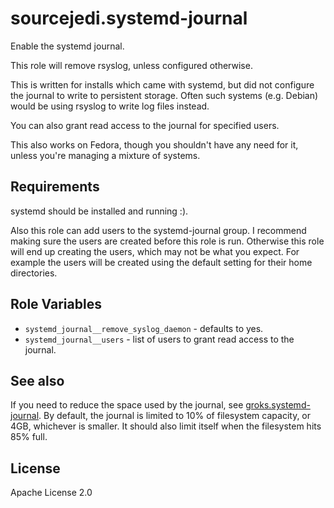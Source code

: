 # sourcejedi.systemd-journal

Enable the systemd journal.

This role will remove rsyslog, unless configured otherwise.

This is written for installs which came with systemd, but did not configure the journal to write to persistent storage.  Often such systems (e.g. Debian) would be using rsyslog to write log files instead.

You can also grant read access to the journal for specified users.

This also works on Fedora, though you shouldn't have any need for it, unless you're managing a mixture of systems.


## Requirements

systemd should be installed and running :).

Also this role can add users to the systemd-journal group.  I recommend making sure the users are created before this role is run.  Otherwise this role will end up creating the users, which may not be what you expect.  For example the users will be created using the default setting for their home directories.


## Role Variables

* `systemd_journal__remove_syslog_daemon` - defaults to yes.
* `systemd_journal__users` - list of users to grant read access to the journal.


## See also

If you need to reduce the space used by the journal, see
[groks.systemd-journal](https://galaxy.ansible.com/groks/systemd-journal/).
By default, the journal is limited to 10% of filesystem capacity, or 4GB, whichever is smaller.
It should also limit itself when the filesystem hits 85% full.

## License

Apache License 2.0
